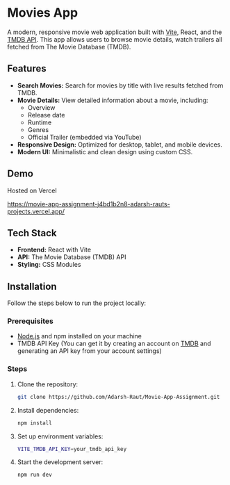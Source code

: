 # Movies App

A modern, responsive movie web application built with [Vite](https://vitejs.dev/), React, and the [TMDB API](https://www.themoviedb.org/documentation/api). This app allows users to browse movie details, watch trailers all fetched from The Movie Database (TMDB).

## Features

- **Search Movies:** Search for movies by title with live results fetched from TMDB.
- **Movie Details:** View detailed information about a movie, including:
  - Overview
  - Release date
  - Runtime
  - Genres
  - Official Trailer (embedded via YouTube)
- **Responsive Design:** Optimized for desktop, tablet, and mobile devices.
- **Modern UI:** Minimalistic and clean design using custom CSS.

## Demo
Hosted on Vercel

https://movie-app-assignment-j4bd1b2n8-adarsh-rauts-projects.vercel.app/

## Tech Stack

- **Frontend:** React with Vite
- **API:** The Movie Database (TMDB) API
- **Styling:** CSS Modules

## Installation

Follow the steps below to run the project locally:

### Prerequisites

- [Node.js](https://nodejs.org/) and npm installed on your machine
- TMDB API Key (You can get it by creating an account on [TMDB](https://www.themoviedb.org/) and generating an API key from your account settings)

### Steps

1. Clone the repository:

   ```bash
   git clone https://github.com/Adarsh-Raut/Movie-App-Assignment.git

2. Install dependencies:
    ```bash
    npm install

3. Set up environment variables:
    ```bash
    VITE_TMDB_API_KEY=your_tmdb_api_key

4. Start the development server:
    ```bash
    npm run dev


